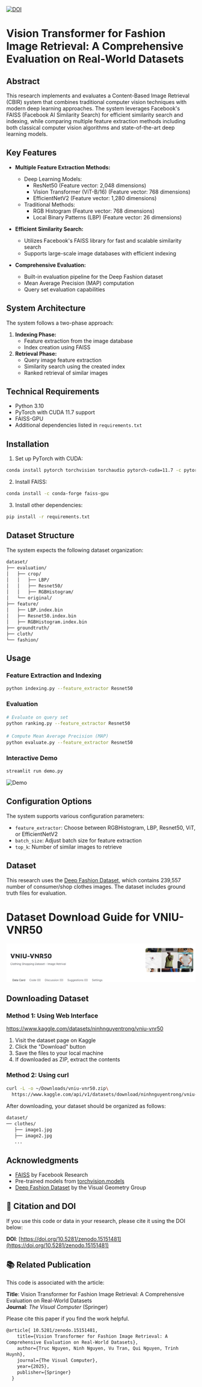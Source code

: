 [![DOI](https://zenodo.org/badge/DOI/10.5281/zenodo.15151481.svg)](https://doi.org/10.5281/zenodo.15151481)

# Vision Transformer for Fashion Image Retrieval: A Comprehensive Evaluation on Real-World Datasets

## Abstract

This research implements and evaluates a Content-Based Image Retrieval (CBIR) system that combines traditional computer vision techniques with modern deep learning approaches. The system leverages Facebook's FAISS (Facebook AI Similarity Search) for efficient similarity search and indexing, while comparing multiple feature extraction methods including both classical computer vision algorithms and state-of-the-art deep learning models.

## Key Features

- **Multiple Feature Extraction Methods:**

  - Deep Learning Models:
    - ResNet50 (Feature vector: 2,048 dimensions)
    - Vision Transformer (ViT-B/16) (Feature vector: 768 dimensions)
    - EfficientNetV2 (Feature vector: 1,280 dimensions)
  - Traditional Methods:
    - RGB Histogram (Feature vector: 768 dimensions)
    - Local Binary Patterns (LBP) (Feature vector: 26 dimensions)

- **Efficient Similarity Search:**

  - Utilizes Facebook's FAISS library for fast and scalable similarity search
  - Supports large-scale image databases with efficient indexing

- **Comprehensive Evaluation:**
  - Built-in evaluation pipeline for the Deep Fashion dataset
  - Mean Average Precision (MAP) computation
  - Query set evaluation capabilities

## System Architecture

The system follows a two-phase approach:

1. **Indexing Phase:**
   - Feature extraction from the image database
   - Index creation using FAISS
2. **Retrieval Phase:**
   - Query image feature extraction
   - Similarity search using the created index
   - Ranked retrieval of similar images

## Technical Requirements

- Python 3.10
- PyTorch with CUDA 11.7 support
- FAISS-GPU
- Additional dependencies listed in `requirements.txt`

## Installation

1. Set up PyTorch with CUDA:

```bash
conda install pytorch torchvision torchaudio pytorch-cuda=11.7 -c pytorch -c nvidia
```

2. Install FAISS:

```bash
conda install -c conda-forge faiss-gpu
```

3. Install other dependencies:

```bash
pip install -r requirements.txt
```

## Dataset Structure

The system expects the following dataset organization:

```
dataset/
├── evaluation/
│   ├── crop/
│   │   ├── LBP/
│   │   ├── Resnet50/
│   │   ├── RGBHistogram/
│   └── original/
├── feature/
│   ├── LBP.index.bin
│   ├── Resnet50.index.bin
│   ├── RGBHistogram.index.bin
├── groundtruth/
├── cloth/
└── fashion/
```

## Usage

### Feature Extraction and Indexing

```bash
python indexing.py --feature_extractor Resnet50
```

### Evaluation

```bash
# Evaluate on query set
python ranking.py --feature_extractor Resnet50

# Compute Mean Average Precision (MAP)
python evaluate.py --feature_extractor Resnet50
```

### Interactive Demo

```bash
streamlit run demo.py
```

![Demo](readme/demo.gif)

## Configuration Options

The system supports various configuration parameters:

- `feature_extractor`: Choose between RGBHistogram, LBP, Resnet50, ViT, or EfficientNetV2
- `batch_size`: Adjust batch size for feature extraction
- `top_k`: Number of similar images to retrieve

## Dataset

This research uses the [Deep Fashion Dataset](https://mmlab.ie.cuhk.edu.hk/projects/DeepFashion.html), which contains 239,557 number of consumer/shop clothes images. The dataset includes ground truth files for evaluation.

# Dataset Download Guide for VNIU-VNR50

![VNIU-VNR50 Dataset](readme/VNIU-VNR50.png)

## Downloading Dataset

### Method 1: Using Web Interface

https://www.kaggle.com/datasets/ninhnguyentrong/vniu-vnr50

1. Visit the dataset page on Kaggle
2. Click the "Download" button
3. Save the files to your local machine
4. If downloaded as ZIP, extract the contents

### Method 2: Using curl

```bash
curl -L -o ~/Downloads/vniu-vnr50.zip\
  https://www.kaggle.com/api/v1/datasets/download/ninhnguyentrong/vniu-vnr50
```

After downloading, your dataset should be organized as follows:

```
dataset/
── clothes/
   ├── image1.jpg
   ├── image2.jpg
   ...
```

## Acknowledgments

- [FAISS](https://github.com/facebookresearch/faiss) by Facebook Research
- Pre-trained models from [torchvision.models](https://pytorch.org/vision/stable/models.html)
- [Deep Fashion Dataset](https://mmlab.ie.cuhk.edu.hk/projects/DeepFashion.html) by the Visual Geometry Group

## 📌 Citation and DOI

If you use this code or data in your research, please cite it using the DOI below:

**DOI**: [https://doi.org/10.5281/zenodo.15151481](https://doi.org/10.5281/zenodo.15151481)

## 📚 Related Publication

This code is associated with the article:

**Title**: Vision Transformer for Fashion Image Retrieval: A Comprehensive Evaluation on Real-World Datasets  
**Journal**: _The Visual Computer_ (Springer)

Please cite this paper if you find the work helpful.

```
@article{ 10.5281/zenodo.15151481,
    title={Vision Transformer for Fashion Image Retrieval: A Comprehensive Evaluation on Real-World Datasets},
    author={Truc Nguyen, Ninh Nguyen, Vu Tran, Qui Nguyen, Trinh Huynh},
    journal={The Visual Computer},
    year={2025},
    publisher={Springer}
  }
```

